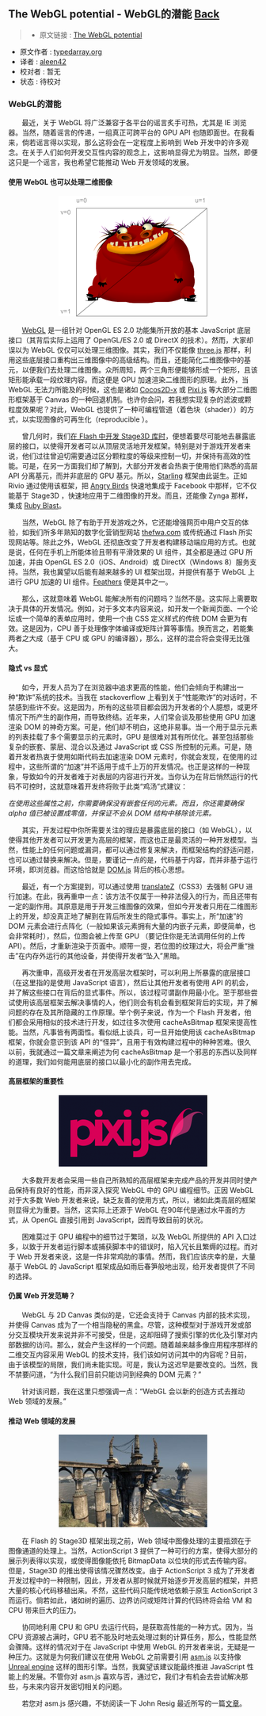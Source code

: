 ## The WebGL potential - WebGL的潜能 [**Back**](./../translation.md)

> * 原文链接 : [The WebGL potential](http://typedarray.org/the-webgl-potential/)
* 原文作者 : [typedarray.org](http://typedarray.org/)
* 译者 : [aleen42](https://github.com/aleen42) 
* 校对者 : 暂无
* 状态 : 待校对

### WebGL的潜能

&#160; &#160; &#160; &#160;最近，关于 WebGL 将广泛兼容于各平台的谣言炙手可热，尤其是 IE 浏览器。当然，随着谣言的传递，一组真正可跨平台的 GPU API 也随即面世。在我看来，倘若谣言得以实现，那么这将会在一定程度上影响到 Web 开发中的许多观念。在关于人们如何开发交互性内容的观念上，这影响显得尤为明显。当然，即便这只是一个谣言，我也希望它能推动 Web 开发领域的发展。

#### 使用 WebGL 也可以处理二维图像

<p align="center">
    <img src="./grotto-uv.png" />
</p>

&#160; &#160; &#160; &#160;[WebGL](http://www.khronos.org/webgl/) 是一组针对 OpenGL ES 2.0 功能集所开放的基本 JavaScript 底层接口（其背后实际上运用了 OpenGL/ES 2.0 或 DirectX 的技术）。然而，大家却误以为 WebGL 仅仅可以处理三维图像。其实，我们不仅能像 [three.js](https://github.com/mrdoob/three.js/) 那样，利用这些底层接口重构出三维图像中的高级结构。而且，还能简化二维图像中的基元，以便我们去处理二维图像。众所周知，两个三角形便能够形成一个矩形，且该矩形能承载一段纹理内容。而这便是 GPU 加速渲染二维图形的原理。此外，当 WebGL 无法力所能及的时候，这也是诸如 [Cocos2D-x](http://www.cocos2d-x.org/) 或 [Pixi.js](https://github.com/GoodBoyDigital/pixi.js) 等大部分二维图形框架基于 Canvas 的一种回退机制。也许你会问，若我想实现复杂的滤波或颗粒度效果呢？对此，WebGL 也提供了一种可编程管道（着色块（shader））的方式，以实现图像的可再生化（reproducible ）。

&#160; &#160; &#160; &#160;曾几何时，我们[在 Flash 中开发 Stage3D 库时](http://www.youtube.com/watch?v=c0IwvN4IdH4)，便想着要尽可能地去暴露底层的接口，以使得开发者可以从顶层灵活地开发框架。特别是对于游戏开发者来说，他们过往曾迫切需要通过区分颗粒度的等级来控制一切，并保持有高效的性能。可是，在另一方面我们却了解到，大部分开发者会热衷于使用他们熟悉的高层 API 分离基元，而并非底层的 GPU 基元。所以，[Starling](http://gamua.com/starling) 框架由此诞生。正如 Rivio 通过使用该框架，把 [Angry Birds](https://apps.facebook.com/angrybirds/?fb_source=timeline) 快速地集成于 Facebook 中那样，它不仅能基于 Stage3D ，快速地应用于二维图像的开发。而且，还能像 Zynga 那样，集成 [Ruby Blast](https://apps.facebook.com/rubyblast/?fb_source=search&ref=ts&fref=ts)。

&#160; &#160; &#160; &#160;当然，WebGL 除了有助于开发游戏之外，它还能增强网页中用户交互的体验，如我们所多年熟知的数字化营销型网站 [thefwa.com](http://www.thefwa.com/) 或传统通过 Flash 所实现网站等。除此之外，WebGL 还彻底改变了开发者构建移动端应用的方式。也就是说，任何在手机上所能体验且带有平滑效果的 UI 组件，其全都是通过 GPU 所加速，并由 OpenGL ES 2.0（iOS、Android）或 DirectX（Windows 8）服务支持。当然，我也冀望以后能有越来越多的 UI 框架出现，并提供有基于 WebGL 上进行 GPU 加速的 UI 组件。[Feathers](http://feathersui.com/) 便是其中之一。

&#160; &#160; &#160; &#160;那么，这就意味着 WebGL 能解决所有的问题吗？当然不是。这实际上需要取决于具体的开发情况。例如，对于多文本内容来说，如开发一个新闻页面、一个论坛或一个简单的表单应用时，使用一个由 CSS 定义样式的传统 DOM 会更为有效。这是因为，CPU 善于处理像字体编译或矩阵计算等事情。换而言之，若能集两者之大成（基于 CPU 或 GPU 的编译器），那么，这样的混合将会变得无比强大。

#### 隐式 vs 显式

&#160; &#160; &#160; &#160;如今，开发人员为了在浏览器中追求更高的性能，他们会倾向于构建出一种“欺诈”系统的技术。当我在 stackoverflow 上看到关于“性能欺诈”的对话时，不禁感到些许不安。这是因为，所有的这些项目都会因为开发者的个人臆想，或更坏情况下所产生的副作用，而导致终结。近年来，人们常会谈及那些使用 GPU 加速渲染 DOM 的神奇方案。可是，他们却不明白，这绝非易事。当一个用于显示元素的列表挂载了多个需要显示的元素时，GPU 是很难对其有所优化。甚至包括那些复杂的嵌套、蒙层、混合以及通过 JavaScript 或 CSS 所控制的元素。可是，随着开发者热衷于使用如斯代码去加速渲染 DOM 元素时，你就会发现，在使用的过程中，这些所谓的“加速”并不适用于成千上万的开发情况。也正是这样的一种现象，导致如今的开发者难于对表层的内容进行开发。当你认为在背后悄然运行的代码不可控时，这就意味着开发终将败于此类“鸡汤”式建议：

*在使用这些属性之前，你需要确保没有嵌套任何的元素。而且，你还需要确保 alpha 值已被设置成零值，并保证不会从 DOM 结构中移除该元素。*

&#160; &#160; &#160; &#160;其实，开发过程中你所需要关注的理应是暴露底层的接口（如 WebGL），以使得其他开发者可以开发更为高层的框架，而这也正是最灵活的一种开发模型。当然，性能上的任何问题或漏洞，都可以通过修复来解决，而框架结构的舒适问题，也可以通过替换来解决。但是，要谨记一点的是，代码基于内容，而并非基于运行环境，即浏览器。而这恰恰就是 [DOM.js](https://github.com/andreasgal/dom.js/) 背后的核心思想。

&#160; &#160; &#160; &#160;最近，有一个方案提到，可以通过使用 <a href="http://msdn.microsoft.com/en-us/library/ie/jj200289(v=vs.85).aspx" target="_blank">translateZ</a>（CSS3）去强制 GPU 进行加速。在此，我再重申一点：该方法不仅属于一种非法侵入的行为，而且还带有一定的副作用。其原意是用于开发三维图像的效果，但如今开发者只用在二维图形上的开发，却没真正地了解到在背后所发生的隐式事件。事实上，所“加速”的 DOM 元素会进行点阵化（一般如果该元素拥有大量的内嵌子元素，即便简单，也会非常耗时），然后，位图会被上传至 GPU （要记住你是无法调用任何的上传 API）。然后，才重新渲染于页面中。顺带一提，若位图的纹理过大，将会严重“挫击”在内存外运行的其他设备，并使得开发者“坠入”黑暗。

&#160; &#160; &#160; &#160;再次重申，高级开发者在开发高层次框架时，可以利用上所暴露的底层接口（在这里指的是使用 JavaScript 语言），然后让其他开发者有使用 API 的机会，并了解这些接口在背后的显式事件。所以，该过程可谓副作用最小化。至于那些尝试使用该高层框架去解决事情的人，他们则会有机会看到框架背后的实现，并了解问题的存在及其所隐藏的工作原理。举个例子来说，作为一个 Flash 开发者，他们都会采用相似的技术进行开发，如过往多次使用 cacheAsBitmap 框架来提高性能。当然，凡事皆有两面性。看似纸上谈兵，可一旦开始使用该 cacheAsBitmap 框架，你就会意识到该 API 的“怪异”，且用于有效构建过程中的种种苦难。很久以前，我就通过一篇文章来阐述为何 cacheAsBitmap 是一个邪恶的东西以及同样的道理，我们如何能用底层的接口以最小化的副作用去完成。

#### 高层框架的重要性

<p align="center">
    <img src="./logo-300x1441.png" />
</p>

&#160; &#160; &#160; &#160;大多数开发者会采用一些自己所熟知的高层框架来完成产品的开发并同时使产品保持有良好的性能，而非深入探究 WebGL 中的 GPU 编程细节。正因 WebGL 对于大多数 Web 开发者来说，缺乏友善的使用方式，所以，诸如此类高层的框架则显得尤为重要。当然，这实际上还源于 WebGL 在90年代是通过水平面的方式，从 OpenGL 直接引用到 JavaScript，因而导致目前的状况。

&#160; &#160; &#160; &#160;困难莫过于 GPU 编程中的细节过于繁琐，以及 WebGL 所提供的 API 入口过多，以致于开发者运行脚本或捕获脚本中的错误时，陷入冗长且繁缛的过程。而对于 Web 开发者来说，这是一件非常鸡肋的事情。然而，我们应该庆幸的是，大量基于 WebGL 的 JavaScript 框架成品如雨后春笋般地出现，给开发者提供了不同的选择。

#### 仍属 Web 开发范畴？

&#160; &#160; &#160; &#160;WebGL 与 2D Canvas 类似的是，它还会支持于 Canvas 内部的技术实现，并使得 Canvas 成为了一个相当隐秘的黑盒。尽管，这种模型对于游戏开发或部分交互模块开发来说并非不可接受，但是，这却阻碍了搜索引擎的优化及引擎对内部数据的访问。那么，就会产生这样的一个问题。随着越来越多像应用程序那样的二维交互内容采用 WebGL 的技术支持，我们该如何访问其中的内容呢？目前，由于该模型的局限，我们尚未能实现。可是，我认为这迟早是要改变的。当然，我不禁要问道，“为什么我们目前只能访问到经典的 DOM 元素？”

&#160; &#160; &#160; &#160;针对该问题，我在这里只想强调一点：“WebGL 会以新的创造方式去推动 Web 领域的发展。”

#### 推动 Web 领域的发展

<p align="center">
    <img src="./Unreal-Engine-UDK-11-300x187.jpg" />
</p>

&#160; &#160; &#160; &#160;在 Flash 的 Stage3D 框架出现之前，Web 领域中图像处理的主要瓶颈在于图像通道的处理上。当然，ActionScript 3 提供了一种可行的方案，使得大部分的展示列表得以实现，或使得图像能依托 BitmapData 以位块的形式去传输内容。但是，Stage3D 的推出使得该情况骤然改变。由于 ActionScript 3 成为了开发者开发过程中的一种限制，因此，开发者从那时候就开始逐步开发高层的框架，并把大量的核心代码移植出来。不然，这些代码只能传统地依赖于原生 ActionScript 3 而运行。倘若如此，诸如树的遍历、边界访问或矩阵计算的代码终将会给 VM 和 CPU 带来巨大的压力。

&#160; &#160; &#160; &#160;协同地利用 CPU 和 GPU 去运行代码，是获取高性能的一种方式。因为，当 CPU 资源被占满时，GPU 若不能及时地去处理过剩的计算任务，那么，性能显然会骤降。这样的情况对于在 JavaScript 中使用 WebGL 的开发者来说，无疑是一种压力。这就是为何我们建议在使用 WebGL 之前需要引用 [asm.js](http://asmjs.org/) 以支持像 [Unreal engine](http://www.youtube.com/watch?feature=player_embedded&v=XsyogXtyU9o) 这样的图形引擎。当然，我冀望该建议能最终推进 JavaScript 性能上的发展。不管你对 asm.js 喜欢与否，通过它，我们才有机会去尝试解决那些，与未来内容开发密切相关的问题。

&#160; &#160; &#160; &#160;若您对 asm.js 感兴趣，不妨阅读一下 John Resig 最近所写的一篇[文章](http://ejohn.org/blog/asmjs-javascript-compile-target/)。

